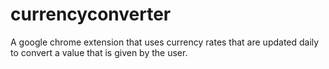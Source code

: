 # currencyconverter
A google chrome extension that uses currency rates that are updated daily to convert a value that is given by the user. 
